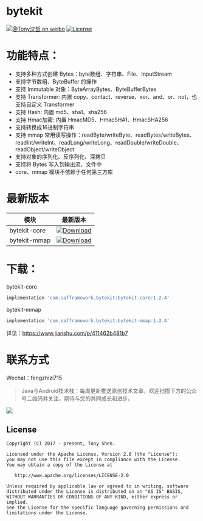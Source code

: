 # bytekit

[![@Tony沈哲 on weibo](https://img.shields.io/badge/weibo-%40Tony%E6%B2%88%E5%93%B2-blue.svg)](http://www.weibo.com/fengzhizi715)
[![License](https://img.shields.io/badge/license-Apache%202-lightgrey.svg)](https://www.apache.org/licenses/LICENSE-2.0.html)

# 功能特点：

* 支持多种方式创建 Bytes：byte数组、字符串、File、InputStream
* 支持字节数组、ByteBuffer 的操作
* 支持 Immutable 对象：ByteArrayBytes、ByteBufferBytes
* 支持 Transformer: 内置 copy、contact、reverse、xor、and、or、not，也支持自定义 Transformer
* 支持 Hash: 内置 md5、sha1、sha256
* 支持 Hmac加密: 内置 HmacMD5、HmacSHA1、HmacSHA256
* 支持转换成16进制字符串
* 支持 mmap 常用读写操作：readByte/writeByte、readBytes/writeBytes、readInt/writeInt、readLong/writeLong、readDouble/writeDouble、readObject/writeObject
* 支持对象的序列化、反序列化、深拷贝
* 支持将 Bytes 写入到输出流、文件中
* core、mmap 模块不依赖于任何第三方库

# 最新版本

模块|最新版本
---|:-------------:
bytekit-core|[ ![Download](https://api.bintray.com/packages/fengzhizi715/maven/bytekit-core/images/download.svg) ](https://bintray.com/fengzhizi715/maven/bytekit-core/_latestVersion)|
bytekit-mmap|[ ![Download](https://api.bintray.com/packages/fengzhizi715/maven/bytekit-mmap/images/download.svg) ](https://bintray.com/fengzhizi715/maven/bytekit-mmap/_latestVersion)|

# 下载：


bytekit-core

```groovy
implementation 'com.safframework.bytekit:bytekit-core:1.2.4'
```

bytekit-mmap

```groovy
implementation 'com.safframework.bytekit:bytekit-mmap:1.2.4'
```

详见：https://www.jianshu.com/p/411462b481b7


联系方式
===

Wechat：fengzhizi715


> Java与Android技术栈：每周更新推送原创技术文章，欢迎扫描下方的公众号二维码并关注，期待与您的共同成长和进步。

![](https://user-gold-cdn.xitu.io/2018/7/24/164cc729c7c69ac1?w=344&h=344&f=jpeg&s=9082)

License
-------

    Copyright (C) 2017 - present, Tony Shen.

    Licensed under the Apache License, Version 2.0 (the "License");
    you may not use this file except in compliance with the License.
    You may obtain a copy of the License at

       http://www.apache.org/licenses/LICENSE-2.0

    Unless required by applicable law or agreed to in writing, software
    distributed under the License is distributed on an "AS IS" BASIS,
    WITHOUT WARRANTIES OR CONDITIONS OF ANY KIND, either express or implied.
    See the License for the specific language governing permissions and
    limitations under the License.